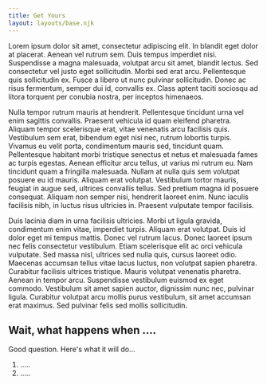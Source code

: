 ```yaml
---
title: Get Yours
layout: layouts/base.njk
---
```


Lorem ipsum dolor sit amet, consectetur adipiscing elit. In blandit eget dolor at placerat. Aenean vel rutrum sem. Duis tempus imperdiet nisi. Suspendisse a magna malesuada, volutpat arcu sit amet, blandit lectus. Sed consectetur vel justo eget sollicitudin. Morbi sed erat arcu. Pellentesque quis sollicitudin ex. Fusce a libero ut nunc pulvinar sollicitudin. Donec ac risus fermentum, semper dui id, convallis ex. Class aptent taciti sociosqu ad litora torquent per conubia nostra, per inceptos himenaeos.

Nulla tempor rutrum mauris at hendrerit. Pellentesque tincidunt urna vel enim sagittis convallis. Praesent vehicula id quam eleifend pharetra. Aliquam tempor scelerisque erat, vitae venenatis arcu facilisis quis. Vestibulum sem erat, bibendum eget nisi nec, rutrum lobortis turpis. Vivamus eu velit porta, condimentum mauris sed, tincidunt quam. Pellentesque habitant morbi tristique senectus et netus et malesuada fames ac turpis egestas. Aenean efficitur arcu tellus, ut varius mi rutrum eu. Nam tincidunt quam a fringilla malesuada. Nullam at nulla quis sem volutpat posuere eu id mauris. Aliquam erat volutpat. Vestibulum tortor mauris, feugiat in augue sed, ultrices convallis tellus. Sed pretium magna id posuere consequat. Aliquam non semper nisi, hendrerit laoreet enim. Nunc iaculis facilisis nibh, in luctus risus ultricies in. Praesent vulputate tempor facilisis.

Duis lacinia diam in urna facilisis ultricies. Morbi ut ligula gravida, condimentum enim vitae, imperdiet turpis. Aliquam erat volutpat. Duis id dolor eget mi tempus mattis. Donec vel rutrum lacus. Donec laoreet ipsum nec felis consectetur vestibulum. Etiam scelerisque elit ac orci vehicula vulputate. Sed massa nisl, ultrices sed nulla quis, cursus laoreet odio. Maecenas accumsan tellus vitae lacus luctus, non volutpat sapien pharetra. Curabitur facilisis ultrices tristique. Mauris volutpat venenatis pharetra. Aenean in tempor arcu. Suspendisse vestibulum euismod ex eget commodo. Vestibulum sit amet sapien auctor, dignissim nunc nec, pulvinar ligula. Curabitur volutpat arcu mollis purus vestibulum, sit amet accumsan erat maximus. Sed pulvinar felis sed mollis sollicitudin.


## Wait, what happens when ....

Good question. Here's what it will do...

1. .....
2. .....
